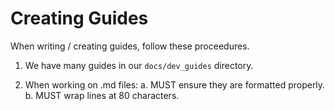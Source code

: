 # Creating Guides

When writing / creating guides, follow these proceedures.

1. We have many guides in our `docs/dev_guides` directory.

2. When working on .md files:
   a. MUST ensure they are formatted properly.
   b. MUST wrap lines at 80 characters.
